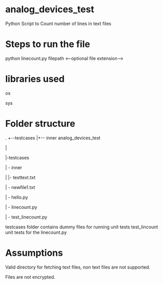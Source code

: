 # analog_devices_test
Python Script to Count number of lines in text files

# Steps to run the file

python linecount.py filepath <--optional file extension-->

# libraries used
<p>os
<p>sys

# Folder structure
  .
+--testcases
|+--  inner 
  analog_devices_test
  <p>     |
  <p>     |-testcases
  <p>          | - inner 
  <p>          |     |-  texttext.txt
  <p>          | - newfile1.txt
  <p>          | - hello.py
  <p>     | - linecount.py
  <p>     | - test_linecount.py
        
testcases folder contains dummy files for running unit tests
test_lincount unit tests for the linecount.py

# Assumptions
  <p>Valid directory for fetching text files, non text files are not supported.
  <p>Files are not encrypted.
  
